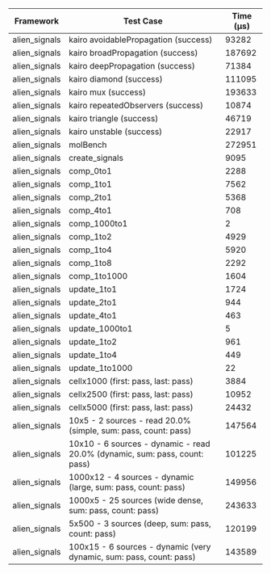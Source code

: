 | Framework | Test Case | Time (μs) |
| --- | --- | --- |
| alien_signals | kairo avoidablePropagation (success) | 93282 |
| alien_signals | kairo broadPropagation (success) | 187692 |
| alien_signals | kairo deepPropagation (success) | 71384 |
| alien_signals | kairo diamond (success) | 111095 |
| alien_signals | kairo mux (success) | 193633 |
| alien_signals | kairo repeatedObservers (success) | 10874 |
| alien_signals | kairo triangle (success) | 46719 |
| alien_signals | kairo unstable (success) | 22917 |
| alien_signals | molBench | 272951 |
| alien_signals | create_signals | 9095 |
| alien_signals | comp_0to1 | 2288 |
| alien_signals | comp_1to1 | 7562 |
| alien_signals | comp_2to1 | 5368 |
| alien_signals | comp_4to1 | 708 |
| alien_signals | comp_1000to1 | 2 |
| alien_signals | comp_1to2 | 4929 |
| alien_signals | comp_1to4 | 5920 |
| alien_signals | comp_1to8 | 2292 |
| alien_signals | comp_1to1000 | 1604 |
| alien_signals | update_1to1 | 1724 |
| alien_signals | update_2to1 | 944 |
| alien_signals | update_4to1 | 463 |
| alien_signals | update_1000to1 | 5 |
| alien_signals | update_1to2 | 961 |
| alien_signals | update_1to4 | 449 |
| alien_signals | update_1to1000 | 22 |
| alien_signals | cellx1000 (first: pass, last: pass) | 3884 |
| alien_signals | cellx2500 (first: pass, last: pass) | 10952 |
| alien_signals | cellx5000 (first: pass, last: pass) | 24432 |
| alien_signals | 10x5 - 2 sources - read 20.0% (simple, sum: pass, count: pass) | 147564 |
| alien_signals | 10x10 - 6 sources - dynamic - read 20.0% (dynamic, sum: pass, count: pass) | 101225 |
| alien_signals | 1000x12 - 4 sources - dynamic (large, sum: pass, count: pass) | 149956 |
| alien_signals | 1000x5 - 25 sources (wide dense, sum: pass, count: pass) | 243633 |
| alien_signals | 5x500 - 3 sources (deep, sum: pass, count: pass) | 120199 |
| alien_signals | 100x15 - 6 sources - dynamic (very dynamic, sum: pass, count: pass) | 143589 |
